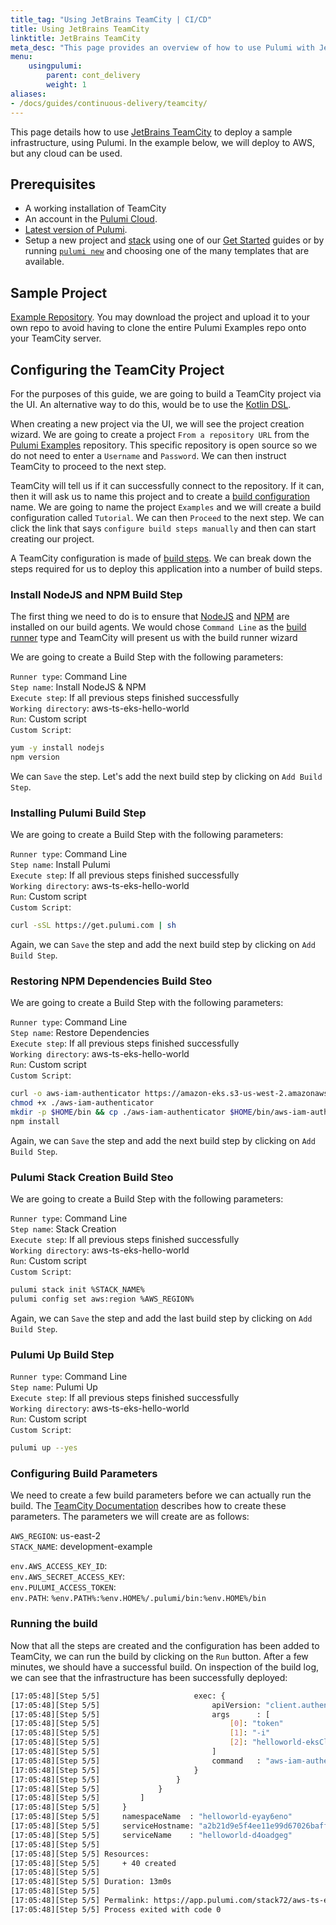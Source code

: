 ```yaml
---
title_tag: "Using JetBrains TeamCity | CI/CD"
title: Using JetBrains TeamCity
linktitle: JetBrains TeamCity
meta_desc: "This page provides an overview of how to use Pulumi with JetBrains TeamCity."
menu:
    usingpulumi:
        parent: cont_delivery
        weight: 1
aliases:
- /docs/guides/continuous-delivery/teamcity/
---
```


This page details how to use [JetBrains TeamCity](https://www.jetbrains.com/teamcity/) to deploy a sample infrastructure, using Pulumi. In the example below, we will deploy to AWS, but any cloud can be used.

## Prerequisites

- A working installation of TeamCity
- An account in the [Pulumi Cloud](https://app.pulumi.com).
- [Latest version of Pulumi](/docs/install/).
- Setup a new project and [stack](/docs/intro/concepts/stack/) using one of our
[Get Started](/docs/get-started/) guides or by running [`pulumi new`](/docs/reference/cli/pulumi_new)
and choosing one of the many templates that are available.

## Sample Project

[Example Repository](https://github.com/pulumi/examples/tree/master/aws-ts-hello-fargate).
You may download the project and upload it to your own repo to avoid having to clone the entire Pulumi Examples repo onto
your TeamCity server.

## Configuring the TeamCity Project

For the purposes of this guide, we are going to build a TeamCity project via the UI. An alternative way to do this, would
be to use the [Kotlin DSL](https://www.jetbrains.com/help/teamcity/kotlin-dsl.html).

When creating a new project via the UI, we will see the project creation wizard. We are going to create a project
`From a repository URL` from the [Pulumi Examples](https://github.com/pulumi/examples) repository. This specific
repository is open source so we do not need to enter a `Username` and `Password`. We can then instruct TeamCity to
proceed to the next step.

TeamCity will tell us if it can successfully connect to the repository. If it can, then it will ask us to name this project
and to create a [build configuration](https://www.jetbrains.com/help/teamcity/creating-and-editing-build-configurations.html) name. We are going to
name the project `Examples` and we will create a build configuration called `Tutorial`. We can then `Proceed` to the next step.
We can click the link that says `configure build steps manually` and then can start creating our project.

A TeamCity configuration is made of [build steps](https://www.jetbrains.com/help/teamcity/configuring-build-steps.html).
We can break down the steps required for us to deploy this application into a number of build steps.

### Install NodeJS and NPM Build Step

The first thing we need to do is to ensure that [NodeJS](https://nodejs.org/en/) and [NPM](https://www.npmjs.com/) are
installed on our build agents. We would chose `Command Line` as the [build runner](https://www.jetbrains.com/help/teamcity/build-runner.html)
type and TeamCity will present us with the build runner wizard

We are going to create a Build Step with the following parameters:

`Runner type`: Command Line<br />
`Step name`: Install NodeJS & NPM<br />
`Execute step`: If all previous steps finished successfully<br />
`Working directory`: aws-ts-eks-hello-world<br />
`Run`: Custom script<br />
`Custom Script`:

```bash
yum -y install nodejs
npm version
```

We can `Save` the step. Let's add the next build step by clicking on `Add Build Step`.

### Installing Pulumi Build Step

We are going to create a Build Step with the following parameters:

`Runner type`: Command Line<br />
`Step name`: Install Pulumi<br />
`Execute step`: If all previous steps finished successfully<br />
`Working directory`: aws-ts-eks-hello-world<br />
`Run`: Custom script<br />
`Custom Script`:

```bash
curl -sSL https://get.pulumi.com | sh
```

Again, we can `Save` the step and add the next build step by clicking on `Add Build Step`.

### Restoring NPM Dependencies Build Steo

We are going to create a Build Step with the following parameters:

`Runner type`: Command Line<br />
`Step name`: Restore Dependencies<br />
`Execute step`: If all previous steps finished successfully<br />
`Working directory`: aws-ts-eks-hello-world<br />
`Run`: Custom script<br />
`Custom Script`:

```bash
curl -o aws-iam-authenticator https://amazon-eks.s3-us-west-2.amazonaws.com/1.13.7/2019-06-11/bin/linux/amd64/aws-iam-authenticator
chmod +x ./aws-iam-authenticator
mkdir -p $HOME/bin && cp ./aws-iam-authenticator $HOME/bin/aws-iam-authenticator
npm install
```

Again, we can `Save` the step and add the next build step by clicking on `Add Build Step`.

### Pulumi Stack Creation Build Steo

We are going to create a Build Step with the following parameters:

`Runner type`: Command Line<br />
`Step name`: Stack Creation<br />
`Execute step`: If all previous steps finished successfully<br />
`Working directory`: aws-ts-eks-hello-world<br />
`Run`: Custom script<br />
`Custom Script`:

```bash
pulumi stack init %STACK_NAME%
pulumi config set aws:region %AWS_REGION%
```

Again, we can `Save` the step and add the last build step by clicking on `Add Build Step`.

### Pulumi Up Build Step

`Runner type`: Command Line<br />
`Step name`: Pulumi Up<br />
`Execute step`: If all previous steps finished successfully<br />
`Working directory`: aws-ts-eks-hello-world<br />
`Run`: Custom script<br />
`Custom Script`:

```bash
pulumi up --yes
```

### Configuring Build Parameters

We need to create a few build parameters before we can actually run the build. The
[TeamCity Documentation](https://www.jetbrains.com/help/teamcity/configuring-build-parameters.html) describes how to
create these parameters. The parameters we will create are as follows:

`AWS_REGION`: us-east-2<br />
`STACK_NAME`: development-example

`env.AWS_ACCESS_KEY_ID`: <redacted><br />
`env.AWS_SECRET_ACCESS_KEY`: <redacted><br />
`env.PULUMI_ACCESS_TOKEN`: <redacted><br />
`env.PATH`: `%env.PATH%:%env.HOME%/.pulumi/bin:%env.HOME%/bin`

### Running the build

Now that all the steps are created and the configuration has been added to TeamCity, we can run the build by clicking on the
`Run` button. After a few minutes, we should have a successful build. On inspection of the build log, we can see that the
infrastructure has been successfully deployed:

```bash
[17:05:48][Step 5/5]                     exec: {
[17:05:48][Step 5/5]                         apiVersion: "client.authentication.k8s.io/v1alpha1"
[17:05:48][Step 5/5]                         args      : [
[17:05:48][Step 5/5]                             [0]: "token"
[17:05:48][Step 5/5]                             [1]: "-i"
[17:05:48][Step 5/5]                             [2]: "helloworld-eksCluster-c5bd220"
[17:05:48][Step 5/5]                         ]
[17:05:48][Step 5/5]                         command   : "aws-iam-authenticator"
[17:05:48][Step 5/5]                     }
[17:05:48][Step 5/5]                 }
[17:05:48][Step 5/5]             }
[17:05:48][Step 5/5]         ]
[17:05:48][Step 5/5]     }
[17:05:48][Step 5/5]     namespaceName  : "helloworld-eyay6eno"
[17:05:48][Step 5/5]     serviceHostname: "a2b21d9e5f4ee11e99d67026bafffdcc-603547860.us-east-2.elb.amazonaws.com"
[17:05:48][Step 5/5]     serviceName    : "helloworld-d4oadgeg"
[17:05:48][Step 5/5]
[17:05:48][Step 5/5] Resources:
[17:05:48][Step 5/5]     + 40 created
[17:05:48][Step 5/5]
[17:05:48][Step 5/5] Duration: 13m0s
[17:05:48][Step 5/5]
[17:05:48][Step 5/5] Permalink: https://app.pulumi.com/stack72/aws-ts-eks-hello-world/development-example/updates/1
[17:05:48][Step 5/5] Process exited with code 0
```
